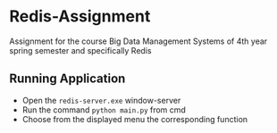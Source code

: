 # Redis-Assignment
Assignment for the course Big Data Management Systems of 4th year spring semester and specifically Redis

## Running Application
* Open the `redis-server.exe` window-server
* Run the command `python main.py` from cmd
* Choose from the displayed menu the corresponding function
